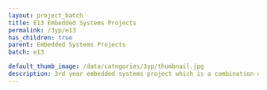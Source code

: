 ```yaml
---
layout: project_batch
title: E13 Embedded Systems Projects
permalink: /3yp/e13
has_children: true
parent: Embedded Systems Projects
batch: e13

default_thumb_image: /data/categories/3yp/thumbnail.jpg
description: 3rd year embedded systems project which is a combination of CO321, CO324 and CO325 courses
---
```

